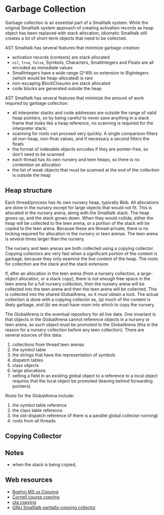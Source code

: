 # Garbage Collection

Garbage collection is an essential part of a Smalltalk system. While the original Smalltalk system approach of creating activation records as heap object has been replaced with stack allocation, idiomatic Smalltalk still creates a lot of short-term objects that need to be collected.

AST Smalltalk has several features that minimize garbage creation:
- activation records (contexts) are stack allocated
- `nil`, `true`, `false`, Symbols, Characters, SmallIntegers and Floats are all encoded as immediate values
- SmallIntegers have a wide range (2^49) so extension to BigIntegers (which would be heap-allocated) is rare
- non-escaping BlockClosures are stack allocated
- code blocks are generated outside the heap

AST Smalltalk has several features that minimize the amount of work required by garbage collection:
- all interpreter stacks and code addresses are outside the range of valid heap pointers, so by being careful to never save anything in a stack frame that looks like a heap reference, no scanning is required for the interpreter stack;
- scanning for roots can proceed very quickly. A single comparison filters all non-heap, non-float values, and if necessary a second filters the floats
- the format of indexable objects encodes if they are pointer-free, so don't need to be scanned
- each thread has its own nursery and teen heaps, so there is no contention on allocation
- the list of weak objects that must be scanned at the end of the collection is outside the heap

## Heap structure
Each thread/process has its own nursery heap, typically 8kib. All allocations are done in the nursery except for large objects that would not fit. This is allocated in the nursery arena, along with the Smalltalk stack. The heap grows up, and the stack grows down. When they would collide, either the heap will be collected to the teen arena, or a portion of the stack will be copied to the teen arena. Because these are thread-private, there is no locking required for allocation in the nursery or teen arenas. The teen arena is several times larger than the nursery.

The nursery and teen arenas are both collected using a copying collector. Copying collectors are very fast when a significant portion of the content is garbage, because they only examine the live content of the heap. The roots for collection are the stack and the stack extension

If, after an allocation in the teen arena (from a nursery collection, a large-object allocation, or a stack copy), there is not enough free space in the teen arena for a full nursery collection, then the nursery arena will be collected into the teen arena and then the teen arena will be collected. This is collected into the shared GlobalArena, so it must obtain a lock. The actual collection is done with a copying collector as, (a) much of the content is likely garbage, and (b) we must have room into which to copy the nursery.

The GlobalArena is the eventual repository for all live data. One invariant is that objects in the GlobalArena cannot reference objects in a nursery or teen arena, so such object must be promoted to the GlobalArena (this is the reason for a nursery collection before any teen collection). There are several sources of this data:
1. collections from thread teen arenas
2. the symbol table
3. the strings that have the representation of symbols
4. dispatch tables
5. class objects
6. large allocations
7. setting a field in an existing global object to a reference to a local object requires that the local object be promoted (leaving behind forwarding pointers)

Roots for the GlobalArena include:
1. the symbol table reference
2. the class table reference
3. the old-dispatch reference (if there is a parallel global collector running)
4. roots from all threads

## Copying Collector

## Notes
- when the stack is being copied, 
## Web resources
- [Boehm MS vs Copying](https://hboehm.info/gc/complexity.html)
- [Cornell course copying](http://www.cs.cornell.edu/courses/cs312/2003fa/lectures/sec24.htm)
- [uta copying](https://lambda.uta.edu/cse5317/notes/node48.html)
- [GNU Smalltalk partially-copying collector](https://www.gnu.org/software/smalltalk/manual/html_node/GC.html)